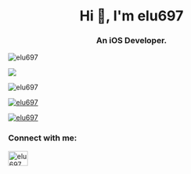 <h1 align="center">Hi 👋, I'm elu697</h1>
<h3 align="center">An iOS Developer.</h3>

<p align="left"> <img src="https://komarev.com/ghpvc/?username=elu697&label=Profile%20views&color=0e75b6&style=flat" alt="elu697" /> </p>

![](http://github-profile-summary-cards.vercel.app/api/cards/profile-details?username=elu697&theme=github)

<p><img align="center" src="https://github-readme-streak-stats.herokuapp.com/?user=elu697&" alt="elu697" /></p>

<p align="left"> <a href="https://github.com/ryo-ma/github-profile-trophy"><img src="https://github-profile-trophy.vercel.app/?username=elu697" alt="elu697" /></a> </p>

<p align="left"> <a href="https://twitter.com/elu697" target="blank"><img src="https://img.shields.io/twitter/follow/elu697?logo=twitter&style=for-the-badge" alt="elu697" /></a> </p>

<h3 align="left">Connect with me:</h3>
<p align="left">
<a href="https://twitter.com/elu697" target="blank"><img align="center" src="https://raw.githubusercontent.com/rahuldkjain/github-profile-readme-generator/master/src/images/icons/Social/twitter.svg" alt="elu697" height="30" width="40" /></a>
</p>

